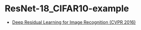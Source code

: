 # ResNet-18_CIFAR10-example

* [Deep Residual Learning for Image Recognition (CVPR 2016)](https://arxiv.org/abs/1512.03385)
